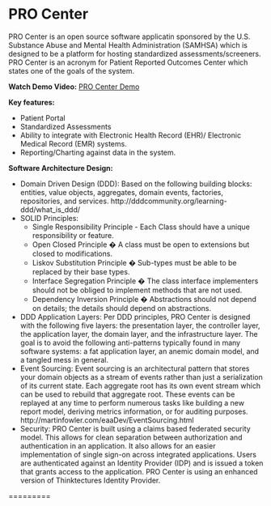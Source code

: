 PRO Center
=============

PRO Center is an open source software applicatin sponsored by the U.S. Substance Abuse and Mental Health Administration (SAMHSA) which is designed to be a platform for hosting standardized assessments/screeners. PRO Center is an acronym for Patient Reported Outcomes Center which states one of the goals of the system. 

<b>Watch Demo Video:</b>
<a href='http://obhita.github.io/PROCenter/'>PRO Center Demo</a>

<b>Key features:</b>
 - Patient Portal
 - Standardized Assessments
 - Ability to integrate with Electronic Health Record (EHR)/ Electronic Medical Record (EMR) systems.
 - Reporting/Charting against data in the system.

<b>Software Architecture Design:</b>
<ul>
 <li> Domain Driven Design (DDD): Based on the following building blocks: entities, value objects, aggregates, domain events, factories, repositories, and services. http://dddcommunity.org/learning-ddd/what_is_ddd/</li>
<li>SOLID Principles:
   <ul>
   <li>Single Responsibility Principle - Each Class should have a unique responsibility or feature.</li>
   <li>Open Closed Principle � A class must be open to extensions but closed to modifications.</li>
   <li>Liskov Substitution Principle � Sub-types must be able to be replaced by their base types.</li>
   <li>Interface Segregation Principle � The class interface implementers should not be obliged to implement methods that are not used.</li>
   <li>Dependency Inversion Principle � Abstractions should not depend on details; the details should depend on abstractions.</li>
   </ul>
</li>
<li>DDD Application Layers: Per DDD principles, PRO Center is designed with the following five layers: the presentation layer, the controller layer, the application layer, the domain layer, and the infrastructure layer. The goal is to avoid the following anti-patterns typically found in many software systems: a fat application layer, an anemic domain model, and a tangled mess in general.</li>
<li>Event Sourcing: Event sourcing is an architectural pattern that stores your domain objects as a stream of events rather than just a serialization of its current state.  Each aggregate root has its own event stream which can be used to rebuild that aggregate root.  These events can be replayed at any time to perform numerous tasks like building a new report model, deriving metrics information, or for auditing purposes. http://martinfowler.com/eaaDev/EventSourcing.html</li>
<li>Security: PRO Center is built using a claims based federated security model. This allows for clean separation between authorization and authentication in an application. It also allows for an easier implementation of single sign-on across integrated applications. Users are authenticated against an Identity Provider (IDP) and is issued a token that grants access to the application. PRO Center is using an enhanced version of Thinktectures Identity Provider.
</li>
</ul>

=========
